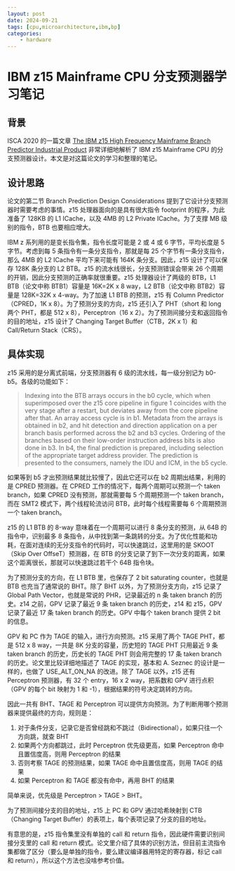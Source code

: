```yaml
---
layout: post
date: 2024-09-21
tags: [cpu,microarchitecture,ibm,bp]
categories:
    - hardware
---
```


# IBM z15 Mainframe CPU 分支预测器学习笔记

## 背景

ISCA 2020 的一篇文章 [The IBM z15 High Frequency Mainframe Branch Predictor Industrial Product](https://ieeexplore.ieee.org/document/9138999) 非常详细地解析了 IBM z15 Mainframe CPU 的分支预测器设计。本文是对这篇论文的学习和整理的笔记。

<!-- more -->

## 设计思路

论文的第二节 Branch Prediction Design Considerations 提到了它设计分支预测器时需要考虑的事情。z15 处理器面向的是具有很大指令 footprint 的程序，为此准备了 128KB 的 L1 ICache，以及 4MB 的 L2 Private ICache。为了支撑 MB 级别的指令，BTB 也要相应增大。

IBM z 系列用的是变长指令集，指令长度可能是 2 或 4 或 6 字节，平均长度是 5 字节。考虑到每 5 条指令有一条分支指令，那就是每 25 个字节有一条分支指令，那么 4MB 的 L2 ICache 平均下来可能有 164K 条分支。因此，z15 设计了可以保存 128K 条分支的 L2 BTB。z15 的流水线很长，分支预测错误会带来 26 个周期的开销，因此分支预测的正确率就很重要。z15 处理器设计了两级的 BTB，L1 BTB（论文中称 BTB1）容量是 16K=2K x 8 way，L2 BTB（论文中称 BTB2）容量是 128K=32K x 4-way。为了加速 L1 BTB 的预测，z15 有 Column Predictor（CPRED，1K x 8）。为了预测分支的方向，z15 还引入了 PHT（short 和 long 两个 PHT，都是 512 x 8），Perceptron（16 x 2）。为了预测间接分支和返回指令的目的地址，z15 设计了 Changing Target Buffer（CTB，2K x 1）和 Call/Return Stack（CRS）。

## 具体实现

z15 采用的是分离式前端，分支预测器有 6 级的流水线，每一级分别记为 b0-b5。各级的功能如下：

> Indexing into the BTB arrays occurs in
> the b0 cycle, which when superimposed over the z15 core
> pipeline in figure 1 coincides with the very stage after a
> restart, but deviates away from the core pipeline after that.
> An array access cycle is in b1. Metadata from the arrays is
> obtained in b2, and hit detection and direction application
> on a per branch basis performed across the b2 and b3
> cycles. Ordering of the branches based on their low-order
> instruction address bits is also done in b3. In b4, the final
> prediction is prepared, including selection of the
> appropriate target address provider. The prediction is
> presented to the consumers, namely the IDU and ICM, in
> the b5 cycle.

如果等到 b5 才出预测结果就比较慢了，因此它还可以在 b2 周期出结果，利用的是 CPRED 预测器。在 CPRED 工作的情况下，每两个周期可以预测一个 taken branch，如果 CPRED 没有预测，那就需要每 5 个周期预测一个 taken branch，而在 SMT2 模式下，两个线程轮流访问 BTB，此时每个线程需要每 6 个周期预测一个 taken branch。

z15 的 L1 BTB 的 8-way 意味着在一个周期可以进行 8 条分支的预测，从 64B 的指令中，识别最多 8 条指令，从中找到第一条跳转的分支。为了优化性能和功耗，在面对连续的无分支指令的代码时，可以快速跳过，这里用的是 SKOOT（Skip Over OffseT）预测器，在 BTB 的分支记录了到下一次分支的距离，如果这个距离很长，那就可以快速跳过若干个 64B 指令块。

为了预测分支的方向，在 L1 BTB 里，也保存了 2 bit saturating counter，也就是 BTB 也充当了通常说的 BHT。除了 BHT 以外，为了预测分支方向，z15 记录了 Global Path Vector，也就是常说的 PHR，记录最近的 n 条 taken branch 的历史。z14 之前，GPV 记录了最近 9 条 taken branch 的历史，z14 和 z15，GPV 记录了最近 17 条 taken branch 的历史。GPV 中每个 taken branch 提供 2 bit 的信息。

GPV 和 PC 作为 TAGE 的输入，进行方向预测。z15 采用了两个 TAGE PHT，都是 512 x 8 way，一共是 8K 分支的容量，历史短的 TAGE PHT 只用最近 9 条 taken branch 的历史，历史长的 TAGE PHT 则会用完整的 17 条 taken branch 的历史。论文里比较详细地描述了 TAGE 的实现，基本和 A. Seznec 的设计是一样的，也做了 USE_ALT_ON_NA 的改进。除了 TAGE 以外，z15 还有 Perceptron 预测器，有 32 个 entry，16 x 2 way，把系数和 GPV 进行点积（GPV 的每个 bit 映射为 1 和 -1），根据结果的符号决定跳转的方向。

因此一共有 BHT、TAGE 和 Perceptron 可以提供方向预测。为了判断用哪个预测器来提供最终的方向，规则是：

1. 对于条件分支，记录它是否曾经跳和不跳过（Bidirectional），如果只往一个方向跳，就查 BHT
2. 如果两个方向都跳过，此时 Perceptron 优先级更高，如果 Perceptron 命中且置信度高，则用 Perceptron 的结果
3. 否则考察 TAGE 的预测结果，如果 TAGE 命中且置信度高，则用 TAGE 的结果
4. 如果 Perceptron 和 TAGE 都没有命中，再用 BHT 的结果

简单来说，优先级是 Perceptron > TAGE > BHT。

为了预测间接分支的目的地址，z15 上 PC 和 GPV 通过哈希映射到 CTB（Changing Target Buffer）的表项上，每个表项记录了分支的目的地址。

有意思的是，z15 指令集里没有单独的 call 和 return 指令，因此硬件需要识别间接分支里的 call 和 return 模式。论文里介绍了具体的识别方法，但目前主流指令集都做了区分（要么是单独的指令，要么建议编译器用特定的寄存器，标记 call 和 return），所以这个方法也没啥参考价值。

